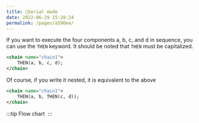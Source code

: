 ```yaml
---
title: 🌴Serial mode
date: 2022-06-29 15:28:24
permalink: /pages/a590ee/
---
```


If you want to execute the four components a, b, c, and d in sequence, you can use the `THEN` keyword. It should be noted that `THEN` must be capitalized.

```xml
<chain name="chain1">
    THEN(a, b, c, d);
</chain>
```

Of course, if you write it nested, it is equivalent to the above
```xml
<chain name="chain1">
    THEN(a, b, THEN(c, d));
</chain>
```

:::tip Flow chart
<img :src="$withBase('/img/flow_example/e1.svg')" style="zoom: 80%" class="no-zoom">
:::